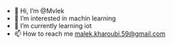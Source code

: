 - 👋 Hi, I’m @Mvlek
- 👀 I’m interested in machin learning
- 🌱 I’m currently learning iot
- 📫 How to reach me malek.kharoubi.59@gmail.com

<!---
Mvlek/Mvlek is a ✨ special ✨ repository because its `README.md` (this file) appears on your GitHub profile.
You can click the Preview link to take a look at your changes.
--->

